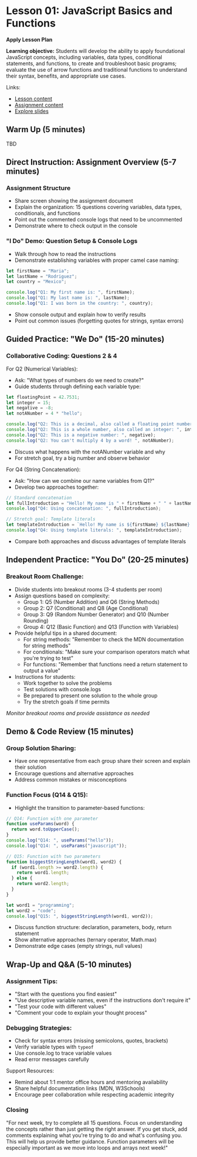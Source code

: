 # Lesson 01: JavaScript Basics and Functions
**Apply Lesson Plan**

**Learning objective:** Students will develop the ability to apply foundational JavaScript concepts, including variables, data types, conditional statements, and functions, to create and troubleshoot basic programs; evaluate the use of arrow functions and traditional functions to understand their syntax, benefits, and appropriate use cases.

Links: 
  * [Lesson content](https://classes.codethedream.org/course/intro-to-programming-v5/kepler?week=2&lesson=JavaScript+Loops+and+Arrays)
  * [Assignment content](https://codesandbox.io/p/sandbox/lesson-2-javascript-loops-and-arrays-2025-wzp3tj)
  * [Explore slides](https://github.com/Code-the-Dream-School/intro-guidebook/blob/main/group-session-slides/CTD%20Intro%20Week%202.pdf)

## Warm Up (5 minutes)

TBD

## Direct Instruction: Assignment Overview (5-7 minutes)

### Assignment Structure
  * Share screen showing the assignment document
  * Explain the organization: 15 questions covering variables, data types, conditionals, and functions
  * Point out the commented console logs that need to be uncommented
  * Demonstrate where to check output in the console

### "I Do" Demo: Question Setup & Console Logs

  * Walk through how to read the instructions
  * Demonstrate establishing variables with proper camel case naming:

```javascript
let firstName = "Maria";
let lastName = "Rodriguez";
let country = "Mexico";

console.log("Q1: My first name is: ", firstName);
console.log("Q1: My last name is: ", lastName);
console.log("Q1: I was born in the country: ", country);
```

  * Show console output and explain how to verify results
  * Point out common issues (forgetting quotes for strings, syntax errors)

## Guided Practice: "We Do" (15-20 minutes)

### Collaborative Coding: Questions 2 & 4

For Q2 (Numerical Variables):

  * Ask: "What types of numbers do we need to create?"
  * Guide students through defining each variable type:

```javascript
let floatingPoint = 42.7531;
let integer = 15;
let negative = -8;
let notANumber = 4 * "hello";

console.log("Q2: This is a decimal, also called a floating point number: ", floatingPoint);
console.log("Q2: This is a whole number, also called an integer: ", integer);
console.log("Q2: This is a negative number: ", negative);
console.log("Q2: You can't multiply 4 by a word! ", notANumber);
```

  * Discuss what happens with the notANumber variable and why
  * For stretch goal, try a big number and observe behavior

For Q4 (String Concatenation):

  * Ask: "How can we combine our name variables from Q1?"
  * Develop two approaches together:

```javascript
// Standard concatenation
let fullIntroduction = "Hello! My name is " + firstName + " " + lastName + " and I was born in " + country;
console.log("Q4: Using concatenation: ", fullIntroduction);

// Stretch goal: Template literals
let templateIntroduction = `Hello! My name is ${firstName} ${lastName} and I was born in ${country}`;
console.log("Q4: Using template literals: ", templateIntroduction);
```

  * Compare both approaches and discuss advantages of template literals

## Independent Practice: "You Do" (20-25 minutes)

### Breakout Room Challenge: 

  * Divide students into breakout rooms (3-4 students per room)
  * Assign questions based on complexity:
    * Group 1: Q5 (Number Addition) and Q6 (String Methods)
    * Group 2: Q7 (Conditional) and Q8 (Age Conditional)
    * Group 3: Q9 (Random Number Generator) and Q10 (Number Rounding)
    * Group 4: Q12 (Basic Function) and Q13 (Function with Variables)
  * Provide helpful tips in a shared document:
      * For string methods: "Remember to check the MDN documentation for string methods"
      * For conditionals: "Make sure your comparison operators match what you're trying to test"
      * For functions: "Remember that functions need a return statement to output a value"
  * Instructions for students:
    * Work together to solve the problems
    * Test solutions with console.logs
    * Be prepared to present one solution to the whole group
    * Try the stretch goals if time permits

*Monitor breakout rooms and provide assistance as needed*

## Demo & Code Review (15 minutes)

### Group Solution Sharing:
  * Have one representative from each group share their screen and explain their solution
  * Encourage questions and alternative approaches
  * Address common mistakes or misconceptions

### Function Focus (Q14 & Q15):
  * Highlight the transition to parameter-based functions:

```javascript
// Q14: Function with one parameter
function useParams(word) {
  return word.toUpperCase();
}
console.log("Q14: ", useParams("hello"));
console.log("Q14: ", useParams("javascript"));

// Q15: Function with two parameters
function biggestStringLength(word1, word2) {
  if (word1.length >= word2.length) {
    return word1.length;
  } else {
    return word2.length;
  }
}

let word1 = "programming";
let word2 = "code";
console.log("Q15: ", biggestStringLength(word1, word2));
```

  * Discuss function structure: declaration, parameters, body, return statement
  * Show alternative approaches (ternary operator, Math.max)
  * Demonstrate edge cases (empty strings, null values)

## Wrap-Up and Q&A (5-10 minutes)
### Assignment Tips:
  * "Start with the questions you find easiest"
  * "Use descriptive variable names, even if the instructions don't require it"
  * "Test your code with different values"
  * "Comment your code to explain your thought process"

### Debugging Strategies:
  * Check for syntax errors (missing semicolons, quotes, brackets)
  * Verify variable types with `typeof`
  * Use console.log to trace variable values
  * Read error messages carefully

Support Resources:
  * Remind about 1:1 mentor office hours and mentoring availability
  * Share helpful documentation links (MDN, W3Schools)
  * Encourage peer collaboration while respecting academic integrity

### Closing
"For next week, try to complete all 15 questions. Focus on understanding the concepts rather than just getting the right answer. If you get stuck, add comments explaining what you're trying to do and what's confusing you. This will help us provide better guidance. Function parameters will be especially important as we move into loops and arrays next week!"
